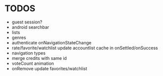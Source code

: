 # TODOS

-   guest session?
-   android searchbar
-   lists
-   genres
-   authenticate onNavigationStateChange
-   rate/favorite/watchlist update accountlist cache in onSettled/onSuccess
-   navigation types
-   merge credits with same id
-   voteCount animation
-   onRemove update favorites/watchlist